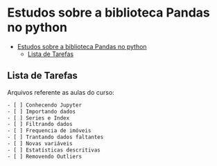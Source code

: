 # Estudos sobre a biblioteca Pandas no python

- [Estudos sobre a biblioteca Pandas no python](#estudos-sobre-a-biblioteca-pandas-no-python)
  - [Lista de Tarefas](#lista-de-tarefas)


## Lista de Tarefas

Arquivos referente as aulas do curso:

```bash
- [ ] Conhecendo Jupyter
- [ ] Importando dados
- [ ] Series e Index
- [ ] Filtrando dados
- [ ] Frequencia de imóveis
- [ ] Trantando dados faltantes
- [ ] Novas variáveis
- [ ] Estatísticas descritivas
- [ ] Removendo Outliers
```



<!-- 

- [x] Criar arquivo guia para Readme no Github
- [x] Commit das mudanças
- [ ] Envio das mudanças para o repositório -->